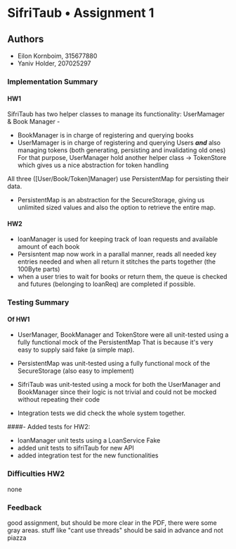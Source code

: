 # SifriTaub • Assignment 1

## Authors
* Eilon Kornboim, 315677880
* Yaniv Holder, 207025297

### Implementation Summary
#### HW1
SifriTaub has two helper classes to manage its functionality:
UserMamager & Book Manager - 
* BookManager is in charge of registering and querying books
* UserMamager is in charge of registering and querying Users
***and*** also managing tokens (both generating, persisting and invalidating old ones) 
For that purpose, UserManager hold another helper class -> TokenStore which gives us a 
nice abstraction for token handling

All three ([User/Book/Token]Manager) use PersistentMap for persisting their data.
* PersistentMap is an abstraction for the SecureStorage, 
giving us unlimited sized values and also the option to retrieve the entire map.

#### HW2
- loanManager is used for keeping track of loan requests and available amount of each book
- Persisntent map now work in a parallal manner, reads all needed key entries needed and when all return it stitches the parts together (the 100Byte parts)
- when a user tries to wait for books or return them, the queue is checked and futures (belonging to loanReq) are completed if possible.

### Testing Summary
#### Of HW1
- UserManager, BookManager and TokenStore were all unit-tested using a fully functional mock of the PersistentMap
That is because it's very easy to supply said fake (a simple map).

- PersistentMap was unit-tested using a fully functional mock of the SecureStorage (also easy to implement)

- SifriTaub was unit-tested using a mock for both the UserManager and BookManager since their logic is not 
trivial and could not be mocked without repeating their code

- Integration tests we did check the whole system together.

####- Added tests for HW2:
- loanManager unit tests using a LoanService Fake
- added unit tests to sifriTaub for new API
- added integration test for the new functionalities



### Difficulties HW2
none

### Feedback
good assignment, but should be more clear in the PDF, there were some gray areas.
stuff like "cant use threads" should be said in advance and not piazza